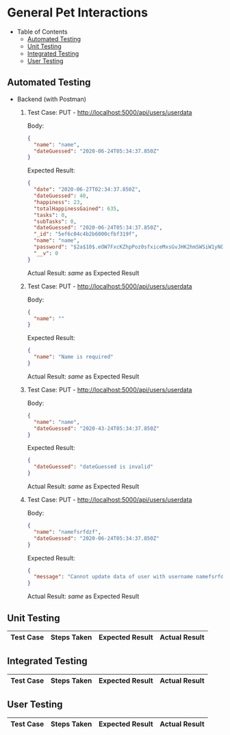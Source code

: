 # General Pet Interactions

- Table of Contents
  - [Automated Testing](#automated-testing)
  - [Unit Testing](#unit-testing)
  - [Integrated Testing](#integrated-testing)
  - [User Testing](#user-testing)

## Automated Testing

- Backend (with Postman)

  1. Test Case: PUT - <http://localhost:5000/api/users/userdata>

     Body:

     ```json
     {
       "name": "name",
       "dateGuessed": "2020-06-24T05:34:37.850Z"
     }
     ```

     Expected Result:

     ```json
     {
       "date": "2020-06-27T02:34:37.850Z",
       "dateGuessed": 40,
       "happiness": 23,
       "totalHappinessGained": 635,
       "tasks": 0,
       "subTasks": 0,
       "dateGuessed": "2020-06-24T05:34:37.850Z",
       "_id": "5ef6c04c4b2b6000cfbf319f",
       "name": "name",
       "password": "$2a$10$.eOW7FxcKZhpPoz0sfxiceMxsGvJHK2hmSWSiW1yNG5yIn4TIpuVK",
       "__v": 0
     }
     ```

     Actual Result: _same_ as Expected Result

  2. Test Case: PUT - <http://localhost:5000/api/users/userdata>

     Body:

     ```json
     {
       "name": ""
     }
     ```

     Expected Result:

     ```json
     {
       "name": "Name is required"
     }
     ```

     Actual Result: _same_ as Expected Result

  3. Test Case: PUT - <http://localhost:5000/api/users/userdata>

     Body:

     ```json
     {
       "name": "name",
       "dateGuessed": "2020-43-24T05:34:37.850Z"
     }
     ```

     Expected Result:

     ```json
     {
       "dateGuessed": "dateGuessed is invalid"
     }
     ```

     Actual Result: _same_ as Expected Result

  4. Test Case: PUT - <http://localhost:5000/api/users/userdata>

     Body:

     ```json
     {
       "name": "namefsrfdzf",
       "dateGuessed": "2020-06-24T05:34:37.850Z"
     }
     ```

     Expected Result:

     ```json
     {
       "message": "Cannot update data of user with username namefsrfdzf. Maybe User was not found!"
     }
     ```

     Actual Result: _same_ as Expected Result

## Unit Testing

| Test Case | Steps Taken | Expected Result | Actual Result |
| --------- | ----------- | --------------- | ------------- |


## Integrated Testing

| Test Case | Steps Taken | Expected Result | Actual Result |
| --------- | ----------- | --------------- | ------------- |


## User Testing

| Test Case | Steps Taken | Expected Result | Actual Result |
| --------- | ----------- | --------------- | ------------- |

